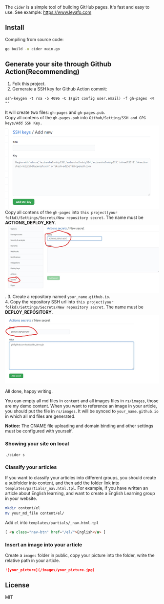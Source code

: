 The `cider` is a simple tool of building GitHub pages. It's fast and easy to use. See example: https://www.leyafo.com

## Install
Compiling from source code:  
```bash
go build -o cider main.go
```

## Generate your site through Github Action(Recommending)
1. Folk this project.
2. Gernerate a SSH key for Github Action commit:
```
ssh-keygen -t rsa -b 4096 -C $(git config user.email) -f gh-pages -N ""
```
It will create two files: `gh-pages` and `gh-pages.pub`.   
Copy all contens of the `gh-pages.pub` into `Github/Setting/SSH and GPG keys/Add SSH Key.`  
![ssh_public_key](rs/images/ssh_pub.png)
Copy all contens of the `gh-pages` into `this project(your folkd)/Settings/Secrets/New repository secret`. The name must be **ACTIONS_DEPLOY_KEY**.
![ssh_private_key](rs/images/ssh_private.jpg).
3. Create a repository named `your_name.github.io`.    
4. Copy the repository SSH url into `this project(your folkd)/Settings/Secrets/New repository secret`. The name must be **DEPLOY_REPOSITORY**.  
![ssh_repository_url](rs/images/repository_url.jpg)

All done, happy writing.   

You can empty all md files in `content` and all images files in `rs/images`, those are my demo content. When you want to reference an image in your article, you should put the file in `rs/images`. It will be synced to `your_name.github.io` in which all md files are generated.

**Notice:** The CNAME file uploading and domain binding and other settings must be configured with yourself.  

### Showing your site on local
`./cider s`

### Classify your articles
If you want to classify your articles into different groups, you should create a subfolder into content, and then add the folder link into `templates/partials/_nav.html.tpl`. For example, if you have written an article about English learning, and want to create a English Learning group in your website.
```bash
mkdir content/el
mv your_md_file content/el/
```

Add `el` into `templates/partials/_nav.html.tpl`
```html
[ <a class="nav-btn" href="/el/">English</a> ]
```

### Insert an image into your article
Create a `images` folder in public, copy your picture into the folder, write the relative path in your article.
```markdown
![your_picture](/images/your_picture.jpg)
```

## License

MIT
